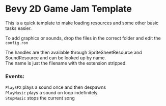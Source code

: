 # Bevy 2D Game Jam Template

This is a quick template to make loading resources and some other basic tasks easier.

To add graphics or sounds, drop the files in the correct folder and edit the `config.ron`

The handles are then available through SpriteSheetResource and SoundResource and can be looked up by name.  
The name is just the filename with the extension stripped.

### Events:
`PlaySFX` plays a sound once and then despawns  
`PlayMusic` plays a sound on loop indefinitely  
`StopMusic` stops the current song